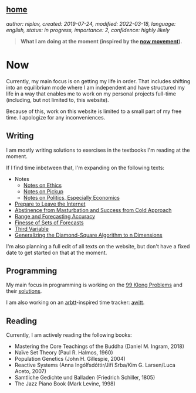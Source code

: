 [home](./index.md)
------------------

*author: niplav, created: 2019-07-24, modified: 2022-03-18, language: english, status: in progress, importance: 2, confidence: highly likely*

> __What I am doing at the moment (inspired by the
> [now movement](https://nownownow.com/about)).__

Now
====

Currently, my main focus is on getting my life in order. That includes
shifting into an equilibrium mode where I am independent and have
structured my life in a way that enables me to work on my personal
projects full-time (including, but not limited to, this website).

Because of this, work on this website is limited to a small part of my
free time. I apologize for any inconveniences.

Writing
-------

I am mostly writing solutions to exercises in the textbooks I'm reading
at the moment.

If I find time inbetween that, I'm expanding on the following texts:

* Notes
	* [Notes on Ethics](./notes_on_ethics.html)
	* [Notes on Pickup](./notes_on_pickup.html)
	* [Notes on Politics, Especially Economics](./notes_on_politics_especially_economics.html)
* [Prepare to Leave the Internet](./leave_the_internet.html)
* [Abstinence from Masturbation and Success from Cold Approach](./masturbation_and_attractiveness.html)
* [Range and Forecasting Accuracy](./range_and_forecasting_accuracy.html)
* [Finesse of Sets of Forecasts](./finesse.html)
* [Third Variable](./third.html)
* [Generalizing the Diamond-Square Algorithm to n Dimensions](./generalizing_diamond_square.html)

I'm also planning a full edit of all texts on the website, but don't
have a fixed date to get started on that at the moment.

Programming
-----------

My main focus in programming is working on the [99
Klong Problems](./99_klong_problems.html) and their
[solutions](./99_problems_klong_solution.html).

I am also working on an [arbtt](https://arbtt.nomeata.de/)-inspired time
tracker: [awitt](https://github.com/niplav/awitt).

Reading
-------

Currently, I am actively reading the following books:

* Mastering the Core Teachings of the Buddha (Daniel M. Ingram, 2018)
* Naïve Set Theory (Paul R. Halmos, 1960)
* Population Genetics (John H. Gillespie, 2004)
* Reactive Systems (Anna Ingólfsdóttir/Jiří Srba/Kim G. Larsen/Luca Aceto, 2007)
* Samtliche Gedichte und Balladen (Friedrich Schiller, 1805)
* The Jazz Piano Book (Mark Levine, 1998)
